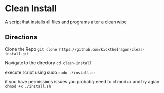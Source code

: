 # Clean Install
A script that installs all files and programs after a clean wipe

## Directions

Clone the Repo
`git clone https://github.com/kickthedragon/clean-install.git`

Navigate to the directory
`cd clean-install`

execute script using sudo
`sudo ./install.sh`

if you have permissions issues you probably need to chmod+x and try agian
`chmod +x ./install.sh`
